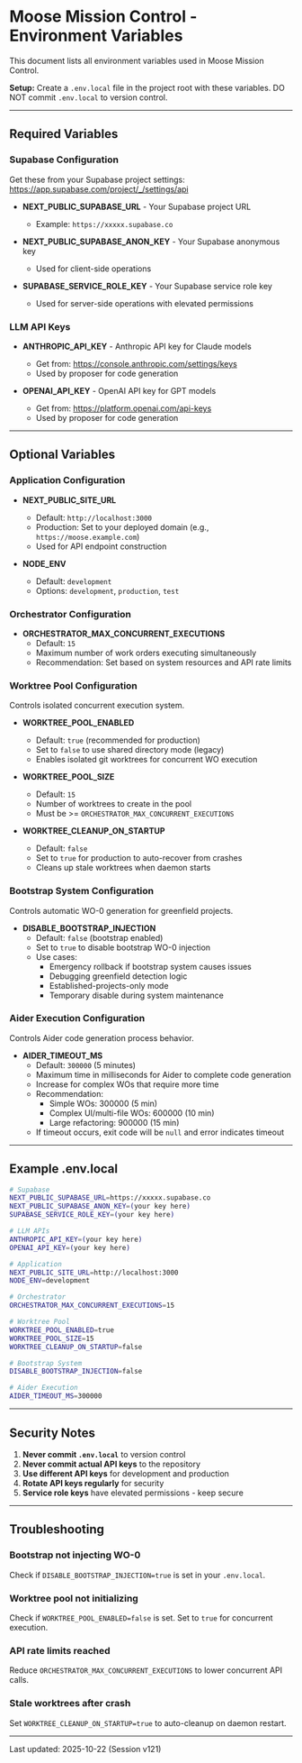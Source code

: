 # Moose Mission Control - Environment Variables

This document lists all environment variables used in Moose Mission Control.

**Setup:** Create a `.env.local` file in the project root with these variables. DO NOT commit `.env.local` to version control.

---

## Required Variables

### Supabase Configuration

Get these from your Supabase project settings: https://app.supabase.com/project/_/settings/api

- **NEXT_PUBLIC_SUPABASE_URL** - Your Supabase project URL
  - Example: `https://xxxxx.supabase.co`

- **NEXT_PUBLIC_SUPABASE_ANON_KEY** - Your Supabase anonymous key
  - Used for client-side operations

- **SUPABASE_SERVICE_ROLE_KEY** - Your Supabase service role key
  - Used for server-side operations with elevated permissions

### LLM API Keys

- **ANTHROPIC_API_KEY** - Anthropic API key for Claude models
  - Get from: https://console.anthropic.com/settings/keys
  - Used by proposer for code generation

- **OPENAI_API_KEY** - OpenAI API key for GPT models
  - Get from: https://platform.openai.com/api-keys
  - Used by proposer for code generation

---

## Optional Variables

### Application Configuration

- **NEXT_PUBLIC_SITE_URL**
  - Default: `http://localhost:3000`
  - Production: Set to your deployed domain (e.g., `https://moose.example.com`)
  - Used for API endpoint construction

- **NODE_ENV**
  - Default: `development`
  - Options: `development`, `production`, `test`

### Orchestrator Configuration

- **ORCHESTRATOR_MAX_CONCURRENT_EXECUTIONS**
  - Default: `15`
  - Maximum number of work orders executing simultaneously
  - Recommendation: Set based on system resources and API rate limits

### Worktree Pool Configuration

Controls isolated concurrent execution system.

- **WORKTREE_POOL_ENABLED**
  - Default: `true` (recommended for production)
  - Set to `false` to use shared directory mode (legacy)
  - Enables isolated git worktrees for concurrent WO execution

- **WORKTREE_POOL_SIZE**
  - Default: `15`
  - Number of worktrees to create in the pool
  - Must be >= `ORCHESTRATOR_MAX_CONCURRENT_EXECUTIONS`

- **WORKTREE_CLEANUP_ON_STARTUP**
  - Default: `false`
  - Set to `true` for production to auto-recover from crashes
  - Cleans up stale worktrees when daemon starts

### Bootstrap System Configuration

Controls automatic WO-0 generation for greenfield projects.

- **DISABLE_BOOTSTRAP_INJECTION**
  - Default: `false` (bootstrap enabled)
  - Set to `true` to disable bootstrap WO-0 injection
  - Use cases:
    - Emergency rollback if bootstrap system causes issues
    - Debugging greenfield detection logic
    - Established-projects-only mode
    - Temporary disable during system maintenance

### Aider Execution Configuration

Controls Aider code generation process behavior.

- **AIDER_TIMEOUT_MS**
  - Default: `300000` (5 minutes)
  - Maximum time in milliseconds for Aider to complete code generation
  - Increase for complex WOs that require more time
  - Recommendation:
    - Simple WOs: 300000 (5 min)
    - Complex UI/multi-file WOs: 600000 (10 min)
    - Large refactoring: 900000 (15 min)
  - If timeout occurs, exit code will be `null` and error indicates timeout

---

## Example .env.local

```bash
# Supabase
NEXT_PUBLIC_SUPABASE_URL=https://xxxxx.supabase.co
NEXT_PUBLIC_SUPABASE_ANON_KEY=(your key here)
SUPABASE_SERVICE_ROLE_KEY=(your key here)

# LLM APIs
ANTHROPIC_API_KEY=(your key here)
OPENAI_API_KEY=(your key here)

# Application
NEXT_PUBLIC_SITE_URL=http://localhost:3000
NODE_ENV=development

# Orchestrator
ORCHESTRATOR_MAX_CONCURRENT_EXECUTIONS=15

# Worktree Pool
WORKTREE_POOL_ENABLED=true
WORKTREE_POOL_SIZE=15
WORKTREE_CLEANUP_ON_STARTUP=false

# Bootstrap System
DISABLE_BOOTSTRAP_INJECTION=false

# Aider Execution
AIDER_TIMEOUT_MS=300000
```

---

## Security Notes

1. **Never commit `.env.local`** to version control
2. **Never commit actual API keys** to the repository
3. **Use different API keys** for development and production
4. **Rotate API keys regularly** for security
5. **Service role keys** have elevated permissions - keep secure

---

## Troubleshooting

### Bootstrap not injecting WO-0

Check if `DISABLE_BOOTSTRAP_INJECTION=true` is set in your `.env.local`.

### Worktree pool not initializing

Check if `WORKTREE_POOL_ENABLED=false` is set. Set to `true` for concurrent execution.

### API rate limits reached

Reduce `ORCHESTRATOR_MAX_CONCURRENT_EXECUTIONS` to lower concurrent API calls.

### Stale worktrees after crash

Set `WORKTREE_CLEANUP_ON_STARTUP=true` to auto-cleanup on daemon restart.

---

Last updated: 2025-10-22 (Session v121)
